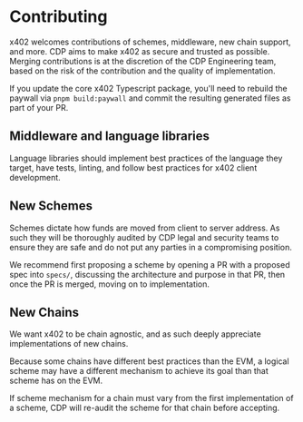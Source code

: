 # Contributing

x402 welcomes contributions of schemes, middleware, new chain support, and more.
CDP aims to make x402 as secure and trusted as possible.
Merging contributions is at the discretion of the CDP Engineering team, based on the risk of the contribution and the quality of implementation.

If you update the core x402 Typescript package, you'll need to rebuild the paywall via `pnpm build:paywall` and commit the resulting generated files as part of your PR.

## Middleware and language libraries

Language libraries should implement best practices of the language they target, have tests, linting, and follow best practices for x402 client development.

## New Schemes

Schemes dictate how funds are moved from client to server address. As such they will be thoroughly audited by CDP legal and security teams to ensure they are safe and do not put any parties in a compromising position.

We recommend first proposing a scheme by opening a PR with a proposed spec into `specs/`, discussing the architecture and purpose in that PR, then once the PR is merged, moving on to implementation.

## New Chains

We want x402 to be chain agnostic, and as such deeply appreciate implementations of new chains.

Because some chains have different best practices than the EVM, a logical scheme may have a different mechanism to achieve its goal than that scheme has on the EVM.

If scheme mechanism for a chain must vary from the first implementation of a scheme, CDP will re-audit the scheme for that chain before accepting.
